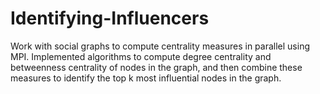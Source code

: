 # Identifying-Influencers
Work with social graphs to compute centrality measures in parallel using MPI. Implemented algorithms to compute degree centrality and betweenness centrality of nodes in the graph, and then combine these measures to identify the top k most influential nodes in the graph.
